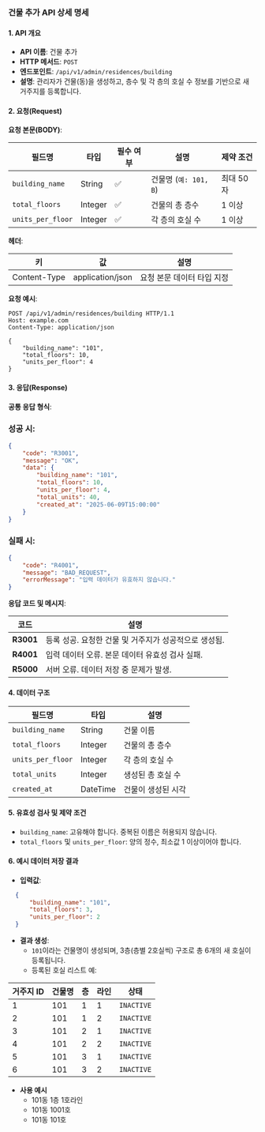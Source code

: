 ### 건물 추가 API 상세 명세

#### **1. API 개요**

- **API 이름**: 건물 추가
- **HTTP 메서드**: `POST`
- **엔드포인트**: `/api/v1/admin/residences/building`
- **설명**: 관리자가 건물(동)을 생성하고, 층수 및 각 층의 호실 수 정보를 기반으로 새 거주지를 등록합니다.

#### **2. 요청(Request)**

**요청 본문(BODY)**:

| **필드명**           | **타입**  | **필수 여부** | **설명**            | **제약 조건** |
|-------------------|---------|-----------|-------------------|-----------|
| `building_name`   | String  | ✅         | 건물명 (`예: 101, B`) | 최대 50자    |
| `total_floors`    | Integer | ✅         | 건물의 총 층수          | 1 이상      |
| `units_per_floor` | Integer | ✅         | 각 층의 호실 수         | 1 이상      |

**헤더**:

| **키**        | **값**            | **설명**          |
|--------------|------------------|-----------------|
| Content-Type | application/json | 요청 본문 데이터 타입 지정 |

**요청 예시**:

``` http
POST /api/v1/admin/residences/building HTTP/1.1
Host: example.com
Content-Type: application/json

{
    "building_name": "101",
    "total_floors": 10,
    "units_per_floor": 4
}
```

#### **3. 응답(Response)**

**공통 응답 형식**:

### 성공 시:

``` json
{
    "code": "R3001",
    "message": "OK",
    "data": {
        "building_name": "101",
        "total_floors": 10,
        "units_per_floor": 4,
        "total_units": 40,
        "created_at": "2025-06-09T15:00:00"
    }
}
```

### 실패 시:

``` json
{
    "code": "R4001",
    "message": "BAD_REQUEST",
    "errorMessage": "입력 데이터가 유효하지 않습니다."
}
```

**응답 코드 및 메시지**:

| **코드**    | **설명**                          |
|-----------|---------------------------------|
| **R3001** | 등록 성공. 요청한 건물 및 거주지가 성공적으로 생성됨. |
| **R4001** | 입력 데이터 오류. 본문 데이터 유효성 검사 실패.    |
| **R5000** | 서버 오류. 데이터 저장 중 문제가 발생.         |

#### **4. 데이터 구조**

| **필드명**           | **타입**   | **설명**     |
|-------------------|----------|------------|
| `building_name`   | String   | 건물 이름      |
| `total_floors`    | Integer  | 건물의 총 층수   |
| `units_per_floor` | Integer  | 각 층의 호실 수  |
| `total_units`     | Integer  | 생성된 총 호실 수 |
| `created_at`      | DateTime | 건물이 생성된 시각 |

#### **5. 유효성 검사 및 제약 조건**

- `building_name`: 고유해야 합니다. 중복된 이름은 허용되지 않습니다.
- `total_floors` 및 `units_per_floor`: 양의 정수, 최소값 1 이상이어야 합니다.

#### **6. 예시 데이터 저장 결과**

- **입력값**:

``` json
  {
      "building_name": "101",
      "total_floors": 3,
      "units_per_floor": 2
  }
```

- **결과 생성**:
    - `101`이라는 건물명이 생성되며, 3층(층별 2호실씩) 구조로 총 6개의 새 호실이 등록됩니다.
    - 등록된 호실 리스트 예:

| **거주지 ID** | **건물명** | **층** | **라인** | **상태**     |
  |------------|---------|-------|--------|------------|
| 1          | 101     | 1     | 1      | `INACTIVE` | 
| 2          | 101     | 1     | 2      | `INACTIVE` | 
| 3          | 101     | 2     | 1      | `INACTIVE` |
| 4          | 101     | 2     | 2      | `INACTIVE` | 
| 5          | 101     | 3     | 1      | `INACTIVE` |
| 6          | 101     | 3     | 2      | `INACTIVE` | 

- **사용 예시**
  - 101동 1층 1호라인
  - 101동 1001호
  - 101동 101호